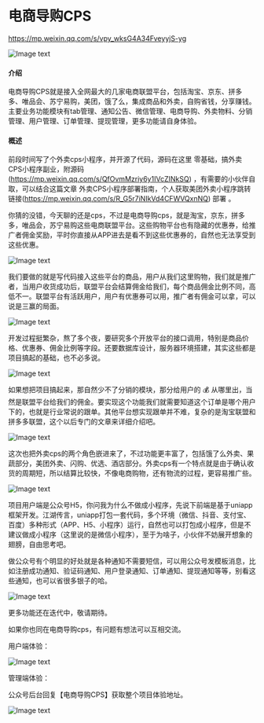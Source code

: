 # 电商导购CPS

https://mp.weixin.qq.com/s/vpy_wksG4A34FveyyjS-yg

![Image text](https://img-blog.csdnimg.cn/900992371fbe4ed0ab5bb4632900cca7.png?x-oss-process=image/watermark,type_ZHJvaWRzYW5zZmFsbGJhY2s,shadow_50,text_Q1NETiBA5oKf56m656CB5a2X,size_20,color_FFFFFF,t_70,g_se,x_16)

#### 介绍
电商导购CPS就是接入全网最大的几家电商联盟平台，包括淘宝、京东、拼多多、唯品会、苏宁易购，美团，饿了么，集成商品和外卖，自购省钱，分享赚钱。主要业务功能模块有tab管理、通知公告、微信管理、电商导购、外卖物料、分销管理、用户管理、订单管理、提现管理，更多功能请自身体验。

#### 概述
前段时间写了个外卖cps小程序，并开源了代码，源码在这里 零基础，搞外卖CPS小程序副业，附源码(https://mp.weixin.qq.com/s/QfOvmMzriy6y1IVcZINkSQ) ，有需要的小伙伴自取，可以结合这篇文章 外卖CPS小程序部署指南，个人获取美团外卖小程序跳转链接(https://mp.weixin.qq.com/s/R_G5r7iNIkVd4CFWVQxnNQ) 部署 。

你猜的没错，今天聊的还是cps，不过是电商导购cps，就是淘宝，京东，拼多多，唯品会，苏宁易购这些电商联盟平台。这些购物平台也有隐藏的优惠券，给推广者佣金奖励，平时你直接从APP进去是看不到这些优惠券的，自然也无法享受到这些优惠。

![Image text](https://img-blog.csdnimg.cn/1f97faf477a946c59b870843d0330821.png?x-oss-process=image/watermark,type_ZHJvaWRzYW5zZmFsbGJhY2s,shadow_50,text_Q1NETiBA5oKf56m656CB5a2X,size_20,color_FFFFFF,t_70,g_se,x_16)

我们要做的就是写代码接入这些平台的商品，用户从我们这里购物，我们就是推广者，当用户收货成功后，联盟平台会结算佣金给我们，每个商品佣金比例不同，高低不一。联盟平台有活跃用户，用户有优惠券可以用，推广者有佣金可以拿，可以说是三赢的局面。

![Image text](https://img-blog.csdnimg.cn/39f899838c114d95a8d4c6b4f53f9e58.png?x-oss-process=image/watermark,type_ZHJvaWRzYW5zZmFsbGJhY2s,shadow_50,text_Q1NETiBA5oKf56m656CB5a2X,size_20,color_FFFFFF,t_70,g_se,x_16)

开发过程挺繁杂，熬了多个夜，要研究多个开放平台的接口调用，特别是商品价格、优惠券、佣金比例等字段。还要数据库设计，服务器环境搭建，其实这些都是项目搞起的基础，也不必多说。

![Image text](https://img-blog.csdnimg.cn/4fd2ccbbb8e245bb856f78d64e661881.png?x-oss-process=image/watermark,type_ZHJvaWRzYW5zZmFsbGJhY2s,shadow_50,text_Q1NETiBA5oKf56m656CB5a2X,size_20,color_FFFFFF,t_70,g_se,x_16)

如果想把项目搞起来，那自然少不了分销的模块，那分给用户的 💰 从哪里出，当然是联盟平台给我们的佣金。要实现这个功能我们就需要知道这个订单是哪个用户下的，也就是行业常说的跟单。其他平台想实现跟单并不难，复杂的是淘宝联盟和拼多多联盟，这个以后专门的文章来详细介绍吧。

![Image text](https://img-blog.csdnimg.cn/9e3b07ff9aa147cd8c3dd8c71ba307c7.png?x-oss-process=image/watermark,type_ZHJvaWRzYW5zZmFsbGJhY2s,shadow_50,text_Q1NETiBA5oKf56m656CB5a2X,size_20,color_FFFFFF,t_70,g_se,x_16)

这次也把外卖cps的两个角色嵌进来了，不过功能更丰富了，包括饿了么外卖、果蔬部分，美团外卖、闪购、优选、酒店部分。外卖cps有一个特点就是由于确认收货的周期短，所以结算比较快，不像电商购物，还有物流的过程，更容易推广些。

![Image text](https://img-blog.csdnimg.cn/26674bc1268c4cef8aef812d6a7d2cf5.png?x-oss-process=image/watermark,type_ZHJvaWRzYW5zZmFsbGJhY2s,shadow_50,text_Q1NETiBA5oKf56m656CB5a2X,size_20,color_FFFFFF,t_70,g_se,x_16)

项目用户端是公众号H5，你问我为什么不做成小程序，先说下前端是基于uniapp框架开发。江湖传言，uniapp打包一套代码，多个环境（微信、抖音、支付宝、百度）多种形式（APP、H5、小程序）运行，自然也可以打包成小程序，但是不建议做成小程序（这里说的是微信小程序），至于为啥子，小伙伴不妨展开想象的翅膀，自由思考吧。

做公众号有个明显的好处就是各种通知不需要短信，可以用公众号发模板消息，比如注册成功通知、验证码通知、用户登录通知、订单通知、提现通知等等，别看这些通知，也可以省很多银子的哈。

![Image text](https://img-blog.csdnimg.cn/6cce424fe2f34ff88c6228f73b062c5a.png?x-oss-process=image/watermark,type_ZHJvaWRzYW5zZmFsbGJhY2s,shadow_50,text_Q1NETiBA5oKf56m656CB5a2X,size_20,color_FFFFFF,t_70,g_se,x_16)

更多功能还在迭代中，敬请期待。

如果你也同在电商导购cps，有问题有想法可以互相交流。

用户端体验：

![Image text](https://img-blog.csdnimg.cn/8ba10fd11a9c4aefa8fd8737e9a3255f.png)

管理端体验：

公众号后台回复【电商导购CPS】获取整个项目体验地址。

![Image text](https://img-blog.csdnimg.cn/101a73ed0228494786544af811382ace.png?x-oss-process=image/watermark,type_ZHJvaWRzYW5zZmFsbGJhY2s,shadow_50,text_Q1NETiBA5oKf56m656CB5a2X,size_14,color_FFFFFF,t_70,g_se,x_16)
